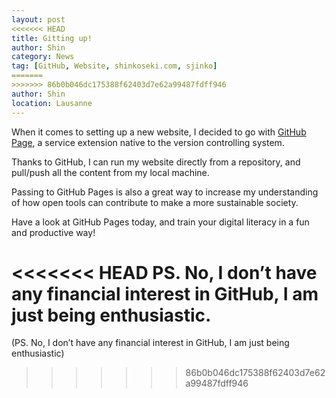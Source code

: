 ```yaml
---
layout: post
<<<<<<< HEAD
title: Gitting up!
author: Shin
category: News
tag: [GitHub, Website, shinkoseki.com, sjinko]
=======
>>>>>>> 86b0b046dc175388f62403d7e62a99487fdff946
author: Shin
location: Lausanne
---
```

When it comes to setting up a new website, I decided to go with [GitHub Page](https://pages.github.com), a service extension native to the version controlling system.

Thanks to GitHub, I can run my website directly from a repository, and pull/push all the content from my local machine.

Passing to GitHub Pages is also a great way to increase my understanding of how open tools can contribute to make a more sustainable society.

Have a look at GitHub Pages today, and train your digital literacy in a fun and productive way!

<<<<<<< HEAD
PS. No, I don’t have any financial interest in GitHub, I am just being enthusiastic.
=======
(PS. No, I don’t have any financial interest in GitHub, I am just being enthusiastic)
>>>>>>> 86b0b046dc175388f62403d7e62a99487fdff946

